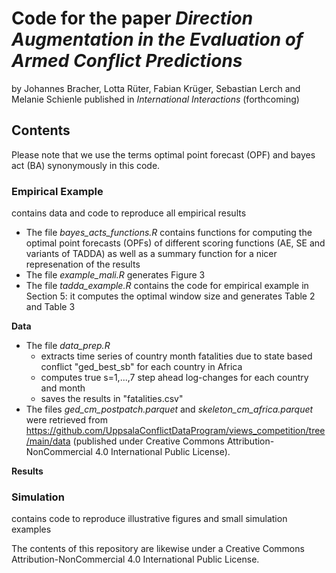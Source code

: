 # Code for the paper _Direction Augmentation in the Evaluation of Armed Conflict Predictions_

by Johannes Bracher, Lotta Rüter, Fabian Krüger, Sebastian Lerch and Melanie Schienle published in _International Interactions_ (forthcoming)

## Contents
Please note that we use the terms optimal point forecast (OPF) and bayes act (BA) synonymously in this code.

### **Empirical Example**
contains data and code to reproduce all empirical results
+ The file _bayes_acts_functions.R_ contains functions for computing the optimal point forecasts (OPFs) of different scoring functions (AE, SE and variants of TADDA) as well as a summary function for a nicer represenation of the results
+ The file _example_mali.R_ generates Figure 3
+ The file _tadda_example.R_ contains the code for empirical example in Section 5: it computes the optimal window size and generates Table 2 and Table 3

**Data**
+ The file _data_prep.R_
  * extracts time series of country month fatalities due to state based conflict "ged_best_sb" for each country in Africa
  * computes true s=1,...,7 step ahead log-changes for each country and month
  * saves the results in "fatalities.csv"
+ The files _ged_cm_postpatch.parquet_ and _skeleton_cm_africa.parquet_ were retrieved from https://github.com/UppsalaConflictDataProgram/views_competition/tree/main/data (published under Creative Commons Attribution-NonCommercial 4.0 International Public License).

**Results**


### **Simulation**
contains code to reproduce illustrative figures and small simulation examples


The contents of this repository are likewise under a Creative Commons Attribution-NonCommercial 4.0 International Public License.
